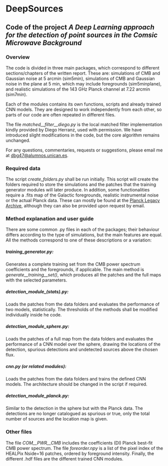 # DeepSources
## Code of the project *A Deep Learning approach for the detection of point sources in the Comsic Microwave Background*

### Overview

The code is divided in three main packages, which correspond to different sections/chapters of the written report. These are: simulations of CMB and Gaussian noise at 5 arcmin (sim5min), simulations of CMB and Gaussian noise in the plane at 5 min, which may include foregrounds (sim5minplane), and realistic simulations of the 143 GHz Planck channel at 7.22 arcmin (sim7min).

Each of the modules contains its own functions, scripts and already trained CNN models. They are designed to work independently from each other, so parts of our code are often repeated in different files.

The file _matched__filter__diego.py_ is the local matched filter implementation kindly provided by Diego Herranz, used with permission. We have introduced slight modifications in the code, but the core algorithm remains unchanged.

For any questions, commentaries, requests or suggestions, please email me at dbg47@alumnos.unican.es.

### Required data

The script *create_folders.py* shall be run initially. This script will create the folders required to store the simulations and the patches that the training generator modules will later produce. In addition, some functionalities require a .fits map of the Galactic foregrounds, realistic instrumental noise or the actual Planck data. These can mostly be found at the [Planck Legacy Archive](https://pla.esac.esa.int/#home), although they can also be provided upon request by email.

### Method explanation and user guide

There are some common .py files in each of the packages; their behaviour differs according to the type of simulations, but the main features are equal. All the methods correspond to one of these descriptions or a variation:

##### training_generator.py:
Generates a complete training set from the CMB power spectrum coefficients and the foregrounds, if applicable. The main method is _generate__training__set()_, which produces all the patches and the full maps with the selected parameters.

##### detection_module_(stats).py:
Loads the patches from the data folders and evaluates the performance of two models, statistically. The thresholds of the methods shall be modified individually inside he code.

##### detection_module_sphere.py:
Loads the patches of a full map from the data folders and evaluates the performance of a CNN model over the sphere, drawing the locations of the detection, spurious detections and undetected sources above the chosen flux.

##### cnn.py (or related modules):
Loads the patches from the data folders and trains the defined CNN models. The architecture should be changed in the script if required.

##### detection_module_planck.py:
Similar to the detection in the sphere but with the Planck data. The detections are no longer catalogued as spurious or true, only the total number of sources and the location map is given.

### Other files

The file _COM__PWR__CMB_ includes the coefficients (Dl) Planck best-fit CMB power spectrum. The file _foreorder.npy_ is a list of the pixel index of the HEALPix Nside=16 patches, ordered by foreground intensity. Finally, the different .hdf files are the different trained CNN modules.
